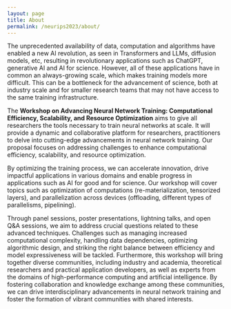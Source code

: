 ```yaml
---
layout: page
title: About
permalink: /neurips2023/about/
---
```


The unprecedented availability of data, computation and algorithms have enabled a new AI revolution, as seen in Transformers and LLMs, diffusion models, etc, resulting in revolutionary applications such as ChatGPT, generative AI 
and AI for science. However, all of these applications have in common an 
always-growing scale, which makes training models more difficult. This can be a bottleneck for the advancement of science, both at industry scale and for smaller research teams that may not have access to the same training infrastructure. 

The **Workshop on Advancing Neural Network Training: Computational Efficiency, Scalability, and Resource Optimization** aims to give all 
researchers the tools necessary to train neural networks at scale. It will provide a dynamic and collaborative platform for researchers, practitioners
to delve into cutting-edge advancements in neural network training. Our proposal focuses on addressing challenges 
to enhance computational efficiency, scalability, and resource optimization.

By optimizing the training process, we can accelerate innovation, drive impactful applications in various domains and enable progress in applications such as AI for good and for science. Our workshop will cover topics such as optimization of computations (re-materialization,  tensorized layers), and  parallelization across devices (offloading, different types of parallelisms, pipelining).

Through 
panel sessions, poster presentations, lightning talks, and open Q&A sessions, we aim to address crucial questions
related to these advanced techniques. Challenges such as managing increased computational complexity, handling data dependencies, optimizing algorithmic design, and striking the right balance between efficiency and model expressiveness will be tackled.
Furthermore, this workshop will bring together diverse communities, including industry and academia, theoretical researchers and practical application developers, as well as experts from the domains of high-performance computing and artificial intelligence. By fostering collaboration and knowledge exchange among these communities, we can drive interdisciplinary advancements in neural network training and foster the formation of vibrant communities with shared interests.

